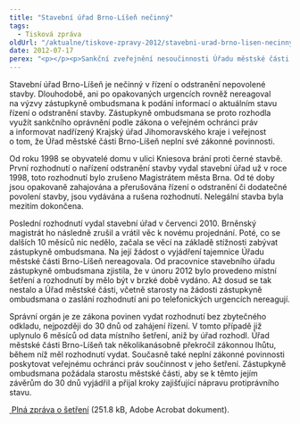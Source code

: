 ```yaml
---
title: "Stavební úřad Brno-Líšeň nečinný"
tags:
  - Tisková zpráva
oldUrl: "/aktualne/tiskove-zpravy-2012/stavebni-urad-brno-lisen-necinny"
date: 2012-07-17
perex: "<p></p><p>Sankční zveřejnění nesoučinnosti Úřadu městské části Brno-Líšeň při šetření zástupkyně ombudsmana ve věci nečinnosti v řízení o odstranění nepovolené stavby.</p>"
---
```


<!-- imported from the old website -->

<p>Stavební úřad Brno-Líšeň je nečinný v řízení o odstranění nepovolené stavby. Dlouhodobě, ani po opakovaných urgencích rovněž nereagoval na výzvy zástupkyně ombudsmana k podání informací o aktuálním stavu řízení o odstranění stavby. Zástupkyně ombudsmana se proto rozhodla využít sankčního oprávnění podle zákona o veřejném ochránci práv a informovat nadřízený Krajský úřad Jihomoravského kraje i veřejnost o tom, že Úřad městské části Brno-Líšeň neplní své zákonné povinnosti.</p><p>Od roku 1998 se obyvatelé domu v ulici Kniesova brání proti černé stavbě. První rozhodnutí o nařízení odstranění stavby vydal stavební úřad už v roce 1998, toto rozhodnutí bylo zrušeno Magistrátem města Brna. Od té doby jsou opakovaně zahajována a přerušována řízení o odstranění či dodatečné povolení stavby, jsou vydávána a rušena rozhodnutí. Nelegální stavba byla mezitím dokončena.</p><p>Poslední rozhodnutí vydal stavební úřad v červenci 2010. Brněnský magistrát ho následně zrušil a vrátil věc k novému projednání. Poté, co se dalších 10 měsíců nic nedělo, začala se věcí na základě stížnosti zabývat zástupkyně ombudsmana. Na její žádost o vyjádření tajemnice Úřadu městské části Brno-Líšeň nereagovala. Od pracovnice stavebního úřadu zástupkyně ombudsmana zjistila, že v únoru 2012 bylo provedeno místní šetření a rozhodnutí by mělo být v brzké době vydáno. Až dosud se tak nestalo a Úřad městské části, včetně starosty na žádosti zástupkyně ombudsmana o zaslání rozhodnutí ani po telefonických urgencích nereagují. </p><p>Správní orgán je ze zákona povinen vydat rozhodnutí bez zbytečného odkladu, nejpozději do 30 dnů od zahájení řízení. V tomto případě již uplynulo 6 měsíců od data místního šetření, aniž by úřad rozhodl. Úřad městské části Brno-Líšeň tak několikanásobně překročil zákonnou lhůtu, během níž měl rozhodnutí vydat. Současně také neplní zákonné povinnosti poskytovat veřejnému ochránci práv součinnost v jeho šetření. Zástupkyně ombudsmana požádala starostu městské části, aby se k těmto jejím závěrům do 30 dnů vyjádřil a přijal kroky zajišťující nápravu protiprávního stavu.</p><p><a title="Otevření do nového okna" href="https://www.ochrance.cz/fileadmin/user_upload/STANOVISKA/Stavebni_rad_a_uzemni_planovani/Brno-Lisen.pdf" target="_blank"><img alt="" src="https://www.ochrance.cz/typo3/ext/od_linkdesc/icons/pdf.gif" class="od_linkdesc_icon" /> Plná zpráva o šetření</a> (251.8 kB, Adobe Acrobat dokument).</p>
